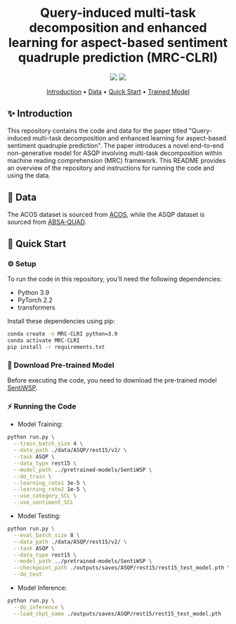 
<h1 align="center">
Query-induced multi-task decomposition and enhanced learning for aspect-based sentiment quadruple prediction (MRC-CLRI)
</h1>

<div align="center">

![](https://img.shields.io/badge/Task-ASQP-orange)
![](https://img.shields.io/badge/Model-Released-blue)

</div>


<p align="center">
  <a href="#-introduction">Introduction</a> •
  <a href="#-data">Data</a> •
  <a href="#-quick-start">Quick Start</a> •
  <a href="#-trained-model">Trained Model</a> 
</p>


## ✨ Introduction 
This repository contains the code and data for the paper titled "Query-induced multi-task decomposition and enhanced learning for aspect-based sentiment quadruple prediction". The paper introduces a novel end-to-end non-generative model for ASQP involving multi-task decomposition within machine reading comprehension (MRC) framework. This README provides an overview of the repository and instructions for running the code and using the data.


## 📃 Data
The ACOS dataset is sourced from [ACOS](https://github.com/NUSTM/ACOS/tree/main/data), while the ASQP dataset is sourced from [ABSA-QUAD](https://github.com/IsakZhang/ABSA-QUAD/tree/master/data).


## 🚀 Quick Start

### ⚙️ Setup
To run the code in this repository, you'll need the following dependencies:

- Python 3.9
- PyTorch 2.2
- transformers

Install these dependencies using pip:
```sh
conda create -n MRC-CLRI python=3.9
conda activate MRC-CLRI
pip install -r requirements.txt
```

### 🤖 Download Pre-trained Model
Before executing the code, you need to download the pre-trained model [SentiWSP](https://huggingface.co/shuaifan/SentiWSP/tree/main).

### ⚡️ Running the Code

- Model Training:

```sh
python run.py \
  --train_batch_size 4 \
  --data_path ./data/ASQP/rest15/v2/ \
  --task ASQP \
  --data_type rest15 \
  --model_path ../pretrained-models/SentiWSP \
  --do_train \
  --learning_rate1 3e-5 \
  --learning_rate2 1e-5 \
  --use_category_SCL \
  --use_sentiment_SCL
```

- Model Testing:

```sh
python run.py \
  --eval_batch_size 8 \
  --data_path ./data/ASQP/rest15/v2/ \
  --task ASQP \
  --data_type rest15 \
  --model_path ../pretrained-models/SentiWSP \
  --checkpoint_path ./outputs/saves/ASQP/rest15/rest15_test_model.pth \
  --do_test
```

- Model Inference:
```sh
python run.py \
  --do_inference \
  --load_ckpt_name ./outputs/saves/ASQP/rest15/rest15_test_model.pth
```